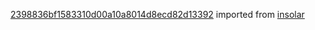[2398836bf1583310d00a10a8014d8ecd82d13392](https://github.com/insolar/insolar/commit/2398836bf1583310d00a10a8014d8ecd82d13392) imported from [insolar](https://github.com/insolar/insolar)
